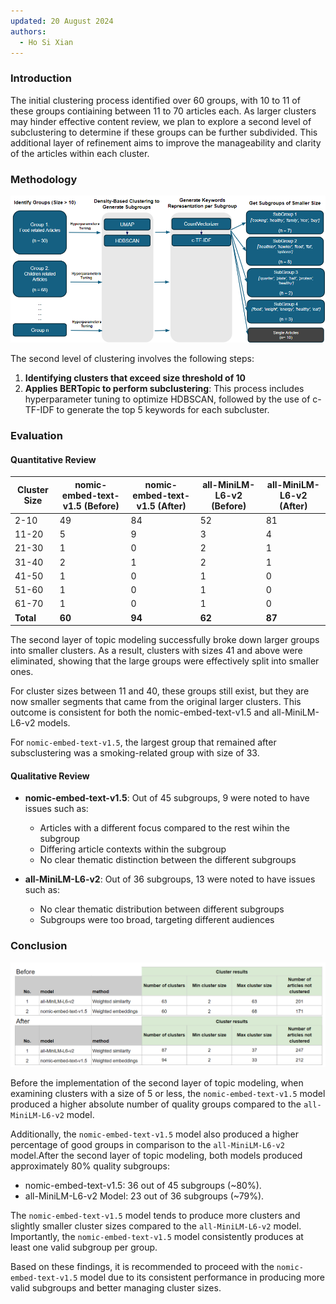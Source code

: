```yaml
---
updated: 20 August 2024
authors:
  - Ho Si Xian
---
```


### Introduction

The initial clustering process identified over 60 groups, with 10 to 11 of these groups contiaining between 11 to 70 articles each. As larger clusters may hinder effective content review, we plan to explore a second level of subclustering to determine if these groups can be further subdivided. This additional layer of refinement aims to improve the manageability and clarity of the articles within each cluster.

### Methodology
![](./img/method.png)

The second level of clustering involves the following steps: 

1. **Identifying clusters that exceed size threshold of 10**
2. **Applies BERTopic to perform subclustering**: This process includes hyperparameter tuning to optimize HDBSCAN, followed by the use of c-TF-IDF to generate the top 5 keywords for each subcluster. 

### Evaluation

#### Quantitative Review
| Cluster Size | nomic-embed-text-v1.5 (Before) | nomic-embed-text-v1.5 (After) | all-MiniLM-L6-v2 (Before) | all-MiniLM-L6-v2 (After) |
|--------------|--------------------------------|-------------------------------|---------------------------|--------------------------|
| 2-10         | 49                             | 84                            | 52                        | 81                       |
| 11-20        | 5                              | 9                             | 3                         | 4                        |
| 21-30        | 1                              | 0                             | 2                         | 1                        |
| 31-40        | 2                              | 1                             | 2                         | 1                        |
| 41-50        | 1                              | 0                             | 1                         | 0                        |
| 51-60        | 1                              | 0                             | 1                         | 0                        |
| 61-70        | 1                              | 0                             | 1                         | 0                        |
| **Total**    | **60**                         | **94**                        | **62**                    | **87**                   |

The second layer of topic modeling successfully broke down larger groups into smaller clusters. As a result, clusters with sizes 41 and above were eliminated, showing that the large groups were effectively split into smaller ones.

For cluster sizes between 11 and 40, these groups still exist, but they are now smaller segments that came from the original larger clusters. This outcome is consistent for both the nomic-embed-text-v1.5 and all-MiniLM-L6-v2 models. 

For `nomic-embed-text-v1.5`, the largest group that remained after subsclustering was a smoking-related group with size of 33.

#### Qualitative Review

- **nomic-embed-text-v1.5**: Out of 45 subgroups, 9 were noted to have issues such as:

    - Articles with a different focus compared to the rest wihin the subgroup
    - Differing article contexts within the subgroup
    - No clear thematic distinction between the different subgroups

- **all-MiniLM-L6-v2**: Out of 36 subgroups, 13 were noted to have issues such as:

    - No clear thematic distribution between different subgroups
    - Subgroups were too broad, targeting different audiences

### Conclusion
![](./img/summary_table.png)

Before the implementation of the second layer of topic modeling, when examining clusters with a size of 5 or less, the `nomic-embed-text-v1.5` model produced a higher absolute number of quality groups compared to the `all-MiniLM-L6-v2` model. 

Additionally, the `nomic-embed-text-v1.5` model also produced a higher percentage of good groups in comparison to the `all-MiniLM-L6-v2` model.After the second layer of topic modeling, both models produced approximately 80% quality subgroups:

  - nomic-embed-text-v1.5: 36 out of 45 subgroups (~80%).
  - all-MiniLM-L6-v2 Model: 23 out of 36 subgroups (~79%).

The `nomic-embed-text-v1.5` model tends to produce more clusters and slightly smaller cluster sizes compared to the `all-MiniLM-L6-v2` model. Importantly, the `nomic-embed-text-v1.5` model consistently produces at least one valid subgroup per group.

Based on these findings, it is recommended to proceed with the `nomic-embed-text-v1.5` model due to its consistent performance in producing more valid subgroups and better managing cluster sizes.
